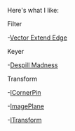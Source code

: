 Here's what I like:

Filter

  -[Vector Extend Edge](http://www.nukepedia.com/gizmos/filter/vectorextendedge)

Keyer

  -[Despill Madness](http://www.nukepedia.com/gizmos/keyer/despillmadness)

Transform

  -[ICornerPin](http://www.nukepedia.com/gizmos/transform/icornerpin) 

  -[ImagePlane](http://www.nukepedia.com/gizmos/transform/imageplane) 

  -[ITransform](http://www.nukepedia.com/gizmos/transform/itransform) 
